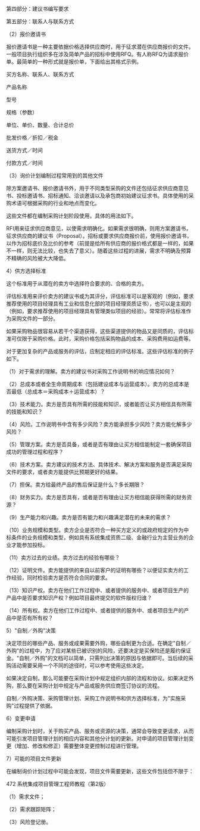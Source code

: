 
第四部分：建议书编写要求

第五部分：联系人与联系方式

（2）报价邀请书

报价邀请书是一种主要依据价格选择供应商时，用于征求潜在供应商报价的文件。一般项目执行组织多在涉及简单产品的招标中使用RFQ。有人称RFQ为请求报价单。最简单的一种形式就是报价单，下面给出其格式示例。

买方名称、联系人、联系方式

产品名称

型号

规格（参数）

单位、单价、数量、合计总价

批发价格／折扣／税金

送货方式／时间

付款方式／时间

（3）询价计划编制过程常用到的其他文件

除方案邀请书、报价邀请书外，用于不同类型采购的文件还包括征求供应商意见书、投标邀请书、招标通知、洽谈邀请以及承包商初始建议征求书。具体使用的采购术语可根据采购的行业和地点而变化。

这些文件都在编制采购计划阶段使用，具体的用法如下。

RFI用来征求供应商意见，以使需求明确化。如果需求很明确，则用方案邀请书，征求供应商的建议书（Proposal）。招标或要求供应商报价前，使用报价邀请书，以作为招标底价及比价的参考（前提是给所有供应商的报价格式都是一样的，如果不一样，则无法比较，也失去了意义）。随着这些过程的进展，需求不明确及预算不精确的风险被大大降低。

4）供方选择标准

这个标准用于从潜在的卖方中选择符合要求的、合格的卖方。

评估标准用来评价卖方的建议书或为其评分，评估标准可以是客观的（例如，要求推荐使用的项目经理具有工业和信息化部的项目经理资质证书），也可以是主观的（例如，要求推荐使用的项目经理具有管理类似项目的经验）。常常将评估标准作为采购文件的一部分。

如果采购物品很容易从若干个渠道获得，这些渠道提供的物品又是同质的，评估标准可仅限于采购价格。此时，采购价格包括采购物品的成本、采购费用如运费等。

对于更加复杂的产品或服务的评估，应制定相应的评估标准。这些评估标准的例子如下。

（1）对于需求的理解。卖方的建议书对采购工作说明书的响应情况如何？

（2）总成本或者全生命周期成本（包括建设成本与运营成本）。卖方的总成本是否最低（总成本＝采购成本＋运营成本）？

（3）技术能力。卖方是否具有所需的技能和知识，或者能否让买方相信具有所需的技能和知识？

（4）风险。工作说明书中含有多少风险？卖方能承担多少风险？卖方能化解多少风险？

（5）管理方案。卖方是否具备，或者是否有理由让买方相信能制定一套确保项目成功的管理过程和程序？

（6）技术方案。卖方建议的技术方法、具体技术、解决方案和服务是否满足采购文件的要求，或者卖方能提供比预期更好的结果。

（7）担保。卖方给最终产品的售后保证是什么？多长期限？

（8）财务实力。卖方是否具有，或者是否有理由让买方相信能获得所需的财务资源？

（9）生产能力和兴趣。卖方是否有能力和兴趣满足潜在的未来的需求？

（10）业务规模和类型。卖方企业是否符合一种买方定义的或政府规定的作为中标条件的业务规模和类型，例如具有系统集成资质二级、金融行业为主营业务的企业才能参加投标。

（11）卖方过去的业绩。卖方过去的经验有哪些？

（12）证明文件。卖方能提供的来自以前客户的证明有哪些？以便证实卖方的工作经验，同时检验卖方是否符合合同的要求。

（13）知识产权。卖方在他们工作过程中、或者提供的服务中、或者项目生产的产品中是否要求知识产权？例如项目最终提交的软件版权归谁？

（14）所有权。卖方在他们工作过程中、或者提供的服务中、或者项目生产的产品中是否有所有权？

5）"自制／外购"决策

决定项目的哪些产品、服务或成果需要外购，哪些自制更为合适。在确定"自制／外购"的过程中，为了应对某些已被识别的风险，还要决定是买保险还是履约保证金。"自制／外购"的文档可以简单，只需列出决策的原因与依据即可。当后续的采购活动需要采用一个不同的途径时，可以参考使用这些决定。

如果决定自制，那么可能要在采购计划中规定组织内部的流程和协议。如果决定外购，那么要在采购计划中规定与产品或服务供应商签订协议的流程。

自制／外购决策、采购管理计划、采购工作说明书和供方选择标准，为"实施采购"过程提供了依据。

6）变更申请

编制采购计划时，关于购买产品、服务或资源的决策，通常会导致变更请求，从而可能引发项目管理计划的相应内容和其他分计划的更新。对申请的项目管理计划变更（增加、修改和修正）需要整体变更控制过程进行管理。

7）可能的项目文件更新

在编制询价计划过程中可能会发现，项目文件需要更新，这些文件包括但不限于：

472 系统集成项目管理工程师教程（第2版）

（1）需求文件；

（2）需求跟踪矩阵；

（3）风险登记册。
